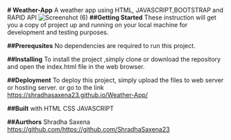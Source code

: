 **# Weather-App**
A weather app using HTML, JAVASCRIPT,BOOTSTRAP and RAPID API
![Screenshot (6)](https://github.com/ShradhaSaxena23/Weather-App/assets/103318017/d7605da8-38ad-41ba-b5f2-1ae4b2cfa5cf)
**##Getting Started** These instruction will get you a copy of project up and running on your local machine for development and testing purposes.

**##Prerequsites** No dependencies are required to run this project.

**##Installing** To install the project ,simply clone or download the repository and open the index.html file in the web browser.

**##Deployment** To deploy this project, simply upload the files to web server or hosting server. or go to the link  https://shradhasaxena23.github.io/Weather-App/

**##Built** with HTML CSS JAVASCRIPT

**##Aurthors** Shradha Saxena https://github.com/https://github.com/ShradhaSaxena23
